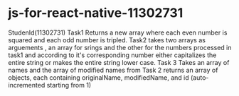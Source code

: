 # js-for-react-native-11302731
StudenId(11302731)
Task1 Returns a new array where each even number is squared and each odd number is tripled.
Task2 takes two arrays as arguements , an array for srings and the other for the numbers processed in task1 and according to it's corresponding number either capitalizes the entire string or makes the entire string lower case.
Task 3 Takes an array of names and the array of modified names from Task 2 returns an array of objects, each containing originalName, modifiedName, and id (auto-incremented starting from 1)
